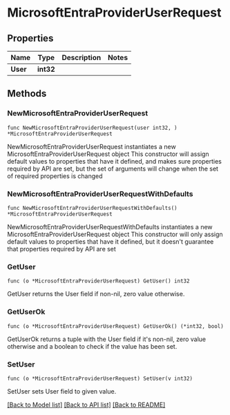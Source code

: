 # MicrosoftEntraProviderUserRequest

## Properties

Name | Type | Description | Notes
------------ | ------------- | ------------- | -------------
**User** | **int32** |  | 

## Methods

### NewMicrosoftEntraProviderUserRequest

`func NewMicrosoftEntraProviderUserRequest(user int32, ) *MicrosoftEntraProviderUserRequest`

NewMicrosoftEntraProviderUserRequest instantiates a new MicrosoftEntraProviderUserRequest object
This constructor will assign default values to properties that have it defined,
and makes sure properties required by API are set, but the set of arguments
will change when the set of required properties is changed

### NewMicrosoftEntraProviderUserRequestWithDefaults

`func NewMicrosoftEntraProviderUserRequestWithDefaults() *MicrosoftEntraProviderUserRequest`

NewMicrosoftEntraProviderUserRequestWithDefaults instantiates a new MicrosoftEntraProviderUserRequest object
This constructor will only assign default values to properties that have it defined,
but it doesn't guarantee that properties required by API are set

### GetUser

`func (o *MicrosoftEntraProviderUserRequest) GetUser() int32`

GetUser returns the User field if non-nil, zero value otherwise.

### GetUserOk

`func (o *MicrosoftEntraProviderUserRequest) GetUserOk() (*int32, bool)`

GetUserOk returns a tuple with the User field if it's non-nil, zero value otherwise
and a boolean to check if the value has been set.

### SetUser

`func (o *MicrosoftEntraProviderUserRequest) SetUser(v int32)`

SetUser sets User field to given value.



[[Back to Model list]](../README.md#documentation-for-models) [[Back to API list]](../README.md#documentation-for-api-endpoints) [[Back to README]](../README.md)


